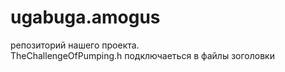 # ugabuga.amogus
репозиторий нашего проекта.  
TheChallengeOfPumping.h подключаеться в файлы зоголовки
